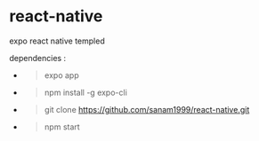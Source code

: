 # react-native
expo react  native templed 

dependencies :
- > expo app
- > npm install -g expo-cli
- > git clone https://github.com/sanam1999/react-native.git
- > npm start 





